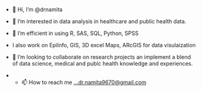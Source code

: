 - 👋 Hi, I’m @drnamita
- 👀 I’m interested in data analysis in healthcare and public health data.
- 🌱 I’m efficient in using R, SAS, SQL, Python, SPSS
- I also work on EpiInfo, GIS, 3D excel Maps, ARcGIS for data visulaization
  
- 💞️ I’m looking to collaborate on research projects an implement a blend of data science, medical and publc health knowledge and experiences.
- - 📫 How to reach me ...dr.namita9670@gmail.com

<!---
drnamita/drnamita is a ✨ special ✨ repository because its `README.md` (this file) appears on your GitHub profile.
You can click the Preview link to take a look at your changes.
--->

